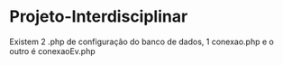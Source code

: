 # Projeto-Interdisciplinar

Existem 2 .php de configuração do banco de dados, 1 conexao.php e o outro é conexaoEv.php
